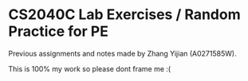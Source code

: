 # CS2040C Lab Exercises / Random Practice for PE
Previous assignments and notes made by Zhang Yijian (A0271585W). 

This is 100% my work so please dont frame me :(
